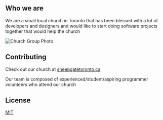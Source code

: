 ## Who we are

We are a small local church in Toronto that has been blessed with a lot of developers and designers and would like to start doing software projects together that would help the church

![Church Group Photo](https://instagram.fyto3-1.fna.fbcdn.net/v/t51.29350-15/448530370_989901778976881_2204382924178230603_n.jpg?stp=dst-jpg_e35&efg=eyJ2ZW5jb2RlX3RhZyI6ImltYWdlX3VybGdlbi4xNDQweDEwODAuc2RyLmYyOTM1MC5kZWZhdWx0X2ltYWdlIn0&_nc_ht=instagram.fyto3-1.fna.fbcdn.net&_nc_cat=101&_nc_ohc=ghGKDnGEl8YQ7kNvgHpOoSL&_nc_gid=bb0f0ed39c984fac9404846734f1d58f&edm=APoiHPcBAAAA&ccb=7-5&ig_cache_key=MzM5MTk1NzQzNDY5NTA2ODg2OQ%3D%3D.3-ccb7-5&oh=00_AYBOx1q-RQ9kMZ9svV06ITMf5npsYNrdl_B9OxcIHoK2_g&oe=67350211&_nc_sid=22de04)

## Contributing

Check out our church at [sheepgatetoronto.ca](https://sheepgatetoronto.ca)

Our team is composed of experienced/student/aspiring programmer volunteers who attend our church

## License

[MIT](https://choosealicense.com/licenses/mit/)
